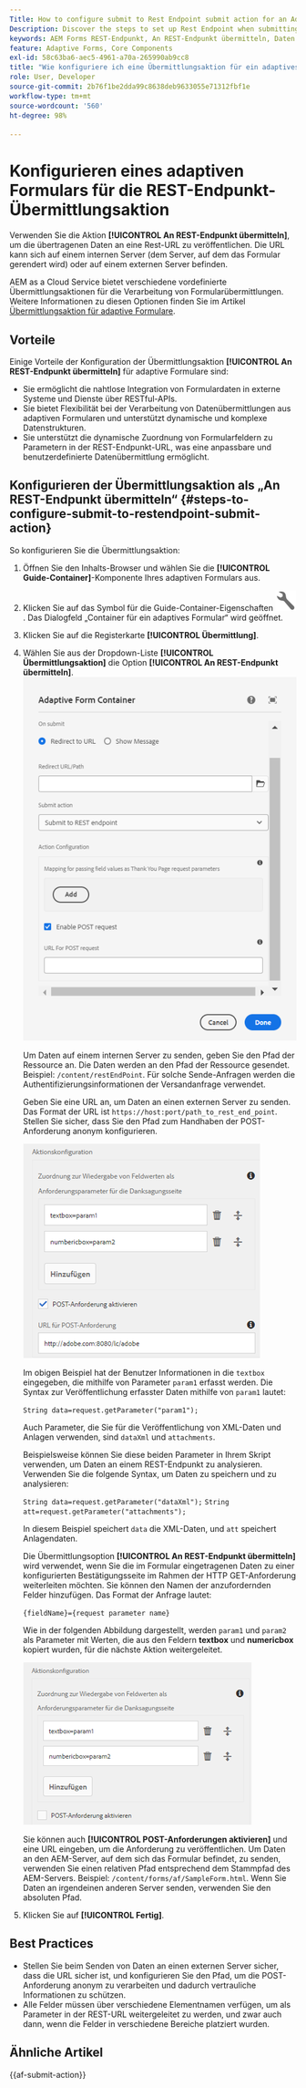 ```yaml
---
Title: How to configure submit to Rest Endpoint submit action for an Adaptive Form?
Description: Discover the steps to set up Rest Endpoint when submitting an Adaptive Form.
keywords: AEM Forms REST-Endpunkt, An REST-Endpunkt übermitteln, Daten an REST-URL posten, REST-Endpoint-Aktion konfigurieren
feature: Adaptive Forms, Core Components
exl-id: 58c63ba6-aec5-4961-a70a-265990ab9cc8
title: "Wie konfiguriere ich eine Übermittlungsaktion für ein adaptives Formular?"
role: User, Developer
source-git-commit: 2b76f1be2dda99c8638deb9633055e71312fbf1e
workflow-type: tm+mt
source-wordcount: '560'
ht-degree: 98%

---
```


# Konfigurieren eines adaptiven Formulars für die REST-Endpunkt-Übermittlungsaktion

Verwenden Sie die Aktion **[!UICONTROL An REST-Endpunkt übermitteln]**, um die übertragenen Daten an eine Rest-URL zu veröffentlichen. Die URL kann sich auf einem internen Server (dem Server, auf dem das Formular gerendert wird) oder auf einem externen Server befinden.

AEM as a Cloud Service bietet verschiedene vordefinierte Übermittlungsaktionen für die Verarbeitung von Formularübermittlungen. Weitere Informationen zu diesen Optionen finden Sie im Artikel [Übermittlungsaktion für adaptive Formulare](/help/forms/configure-submit-actions-core-components.md).

## Vorteile

Einige Vorteile der Konfiguration der Übermittlungsaktion **[!UICONTROL An REST-Endpunkt übermitteln]** für adaptive Formulare sind:

* Sie ermöglicht die nahtlose Integration von Formulardaten in externe Systeme und Dienste über RESTful-APIs.
* Sie bietet Flexibilität bei der Verarbeitung von Datenübermittlungen aus adaptiven Formularen und unterstützt dynamische und komplexe Datenstrukturen.
* Sie unterstützt die dynamische Zuordnung von Formularfeldern zu Parametern in der REST-Endpunkt-URL, was eine anpassbare und benutzerdefinierte Datenübermittlung ermöglicht.


## Konfigurieren der Übermittlungsaktion als „An REST-Endpunkt übermitteln“ {#steps-to-configure-submit-to-restendpoint-submit-action}

So konfigurieren Sie die Übermittlungsaktion:

1. Öffnen Sie den Inhalts-Browser und wählen Sie die **[!UICONTROL Guide-Container]**-Komponente Ihres adaptiven Formulars aus.
1. Klicken Sie auf das Symbol für die Guide-Container-Eigenschaften ![Guide-Eigenschaften](/help/forms/assets/configure-icon.svg). Das Dialogfeld „Container für ein adaptives Formular“ wird geöffnet.
1. Klicken Sie auf die Registerkarte **[!UICONTROL Übermittlung]**.
1. Wählen Sie aus der Dropdown-Liste **[!UICONTROL Übermittlungsaktion]** die Option **[!UICONTROL An REST-Endpunkt übermitteln]**.
   ![Aktionskonfiguration für „An REST-Endpunkt übermitteln“](/help/forms/assets/submit-action-restendpoint.png)

   Um Daten auf einem internen Server zu senden, geben Sie den Pfad der Ressource an. Die Daten werden an den Pfad der Ressource gesendet. Beispiel: `/content/restEndPoint`. Für solche Sende-Anfragen werden die Authentifizierungsinformationen der Versandanfrage verwendet.

   Geben Sie eine URL an, um Daten an einen externen Server zu senden. Das Format der URL ist `https://host:port/path_to_rest_end_point`. Stellen Sie sicher, dass Sie den Pfad zum Handhaben der POST-Anforderung anonym konfigurieren.

   ![Zuordnung zur Weitergabe von Feldwerten als Anforderungsparameter für die Dankeseite](assets/post-enabled-actionconfig.png)

   Im obigen Beispiel hat der Benutzer Informationen in die `textbox` eingegeben, die mithilfe von Parameter `param1` erfasst werden. Die Syntax zur Veröffentlichung erfasster Daten mithilfe von `param1` lautet:

   `String data=request.getParameter("param1");`

   Auch Parameter, die Sie für die Veröffentlichung von XML-Daten und Anlagen verwenden, sind `dataXml` und `attachments`.

   Beispielsweise können Sie diese beiden Parameter in Ihrem Skript verwenden, um Daten an einem REST-Endpunkt zu analysieren. Verwenden Sie die folgende Syntax, um Daten zu speichern und zu analysieren:

   `String data=request.getParameter("dataXml");`
   `String att=request.getParameter("attachments");`

   In diesem Beispiel speichert `data` die XML-Daten, und `att` speichert Anlagendaten.

   Die Übermittlungsoption **[!UICONTROL An REST-Endpunkt übermitteln]** wird verwendet, wenn Sie die im Formular eingetragenen Daten zu einer konfigurierten Bestätigungsseite im Rahmen der HTTP GET-Anforderung weiterleiten möchten. Sie können den Namen der anzufordernden Felder hinzufügen. Das Format der Anfrage lautet:

   `{fieldName}={request parameter name}`

   Wie in der folgenden Abbildung dargestellt, werden `param1` und `param2` als Parameter mit Werten, die aus den Feldern **textbox** und **numericbox** kopiert wurden, für die nächste Aktion weitergeleitet.

   ![Konfigurieren der Übermittlungsaktion „An REST-Endpunkt übermitteln“](assets/action-config.png)

   Sie können auch **[!UICONTROL POST-Anforderungen aktivieren]** und eine URL eingeben, um die Anforderung zu veröffentlichen. Um Daten an den AEM-Server, auf dem sich das Formular befindet, zu senden, verwenden Sie einen relativen Pfad entsprechend dem Stammpfad des AEM-Servers. Beispiel: `/content/forms/af/SampleForm.html`. Wenn Sie Daten an irgendeinen anderen Server senden, verwenden Sie den absoluten Pfad.

1. Klicken Sie auf **[!UICONTROL Fertig]**.

## Best Practices

* Stellen Sie beim Senden von Daten an einen externen Server sicher, dass die URL sicher ist, und konfigurieren Sie den Pfad, um die POST-Anforderung anonym zu verarbeiten und dadurch vertrauliche Informationen zu schützen.
* Alle Felder müssen über verschiedene Elementnamen verfügen, um als Parameter in der REST-URL weitergeleitet zu werden, und zwar auch dann, wenn die Felder in verschiedene Bereiche platziert wurden.

## Ähnliche Artikel

{{af-submit-action}}
